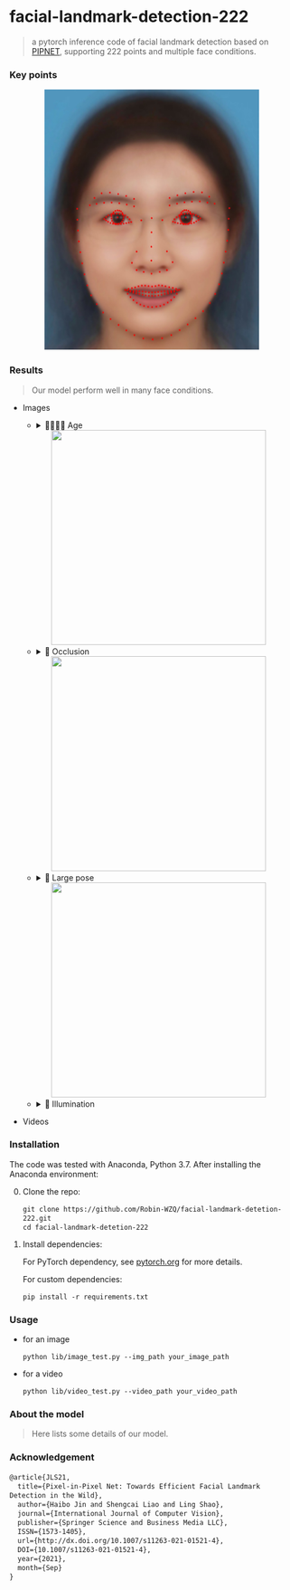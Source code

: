 # facial-landmark-detection-222
> a pytorch inference code of facial landmark detection based on [PIPNET](https://github.com/jhb86253817/PIPNet), supporting 222 points and multiple face conditions.

### Key points
<div align=center>
<img src=test_meanface.jpg width="380" height="460"/>
</div>

### Results
> Our model perform well in many face conditions.

- Images
    - <details><summary> 👨‍👩‍👧‍👦 Age </summary><p><div align="center">
    <div align=center>
    <img src=https://github.com/Robin-WZQ/facial-landmark-detection-222/assets/60317828/e583df4a-c24f-4a12-bb0d-438b455e8cbd width="380" height="380"/>
    </div>
    
    - <details><summary> 🥸 Occlusion </summary><p><div align="center">
    <div align=center>
    <img src=https://github.com/Robin-WZQ/facial-landmark-detection-222/assets/60317828/9f3adadc-bea0-40d4-acc8-f01bdc547d2a width="380" height="380"/>
    </div>  
  
    - <details><summary> 🔭 Large pose </summary><p><div align="center">
    <div align=center>
    <img src=https://github.com/Robin-WZQ/facial-landmark-detection-222/assets/60317828/9f3adadc-bea0-40d4-acc8-f01bdc547d2a width="380" height="380"/>
    </div>  
      
    
    - <details><summary> 🔆 Illumination </summary><p><div align="center">


- Videos

### Installation
The code was tested with Anaconda, Python 3.7. After installing the Anaconda environment:

0. Clone the repo:
    ```Shell
    git clone https://github.com/Robin-WZQ/facial-landmark-detetion-222.git
    cd facial-landmark-detetion-222
    ```

1. Install dependencies:

    For PyTorch dependency, see [pytorch.org](https://pytorch.org/) for more details.

    For custom dependencies:
    ```Shell
    pip install -r requirements.txt
    ```
### Usage
- for an image
    ```
    python lib/image_test.py --img_path your_image_path
    ```

- for a video
    ```
    python lib/video_test.py --video_path your_video_path
    ```

### About the model
> Here lists some details of our model.

### Acknowledgement
```
@article{JLS21,
  title={Pixel-in-Pixel Net: Towards Efficient Facial Landmark Detection in the Wild},
  author={Haibo Jin and Shengcai Liao and Ling Shao},
  journal={International Journal of Computer Vision},
  publisher={Springer Science and Business Media LLC},
  ISSN={1573-1405},
  url={http://dx.doi.org/10.1007/s11263-021-01521-4},
  DOI={10.1007/s11263-021-01521-4},
  year={2021},
  month={Sep}
}
```
